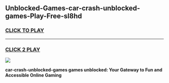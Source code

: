 
## Unblocked-Games-car-crash-unblocked-games-Play-Free-sl8hd
<h3>
<a href="https://premium76.site?title=car-crash-unblocked-games&ref=23A">CLICK TO PLAY</a></h3>
<hr>

<h3>
<a href="https://premium76.site?title=car-crash-unblocked-games&ref=23A">CLICK 2 PLAY</a>
  
</h3>

<a href="https://premium76.site?title=car-crash-unblocked-games&ref=23A"><img src="https://clearcache.store/games.png"></a>


**car-crash-unblocked-games games unblocked: Your Gateway to Fun and Accessible Online Gaming**
